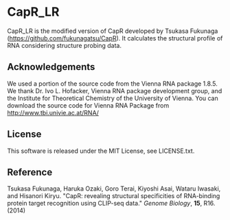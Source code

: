 # CapR_LR
CapR_LR is the modified version of CapR developed by Tsukasa Fukunaga (https://github.com/fukunagatsu/CapR). It calculates the structural profile of RNA considering structure probing data.

## Acknowledgements
We used a portion of the source code from the Vienna RNA package 1.8.5. We thank Dr. Ivo L. Hofacker, Vienna RNA package development group, and the Institute for Theoretical Chemistry of the University of Vienna. You can download the source code for Vienna RNA Package from http://www.tbi.univie.ac.at/RNA/

## License
This software is released under the MIT License, see LICENSE.txt.

## Reference
Tsukasa Fukunaga, Haruka Ozaki, Goro Terai, Kiyoshi Asai, Wataru Iwasaki, and Hisanori Kiryu. "CapR: revealing structural specificities of RNA-binding protein target recognition using CLIP-seq data." *Genome Biology*, **15**, R16. (2014)
